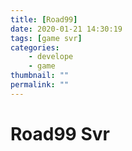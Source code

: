 ```yaml
---
title: [Road99]
date: 2020-01-21 14:30:19
tags: [game svr]
categories: 
    - develope
    - game
thumbnail: ""
permalink: ""
---
```

# Road99 Svr
